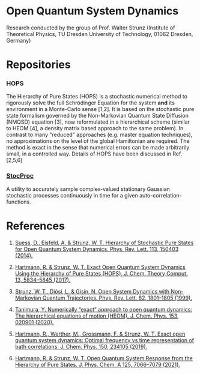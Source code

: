 # Open Quantum System Dynamics

Research conducted by the group of Prof. Walter Strunz (Institute of Theoretical Physics, 
TU Dresden University of Technology, 01062 Dresden, Germany)

# Repositories

### HOPS

The Hierarchy of Pure States (HOPS) is a stochastic numerical method to rigorously solve 
the full Schrödinger Equation for the system **and** its environment in a Monte-Carlo sense [1,2].
It is based on the stochastic pure state formalism governed by the Non-Markovian 
Quantum State Diffusion (NMQSD) equation [3], now reformulated in a hierarchical scheme
(similar to HEOM [4], a density matrix based approach to the same problem). 
In contrast to many "reduced" approaches (e.g. master equation techniques), no approximations on the 
level of the global Hamiltonian are required.
The method is exact in the sense that numerical errors can be made arbitrarily small, 
in a controlled way.
Details of HOPS have been discussed in Ref. [2,5,6] 
 
### [StocProc](https://github.com/OpQuSyD/stocproc)

A utility to accurately sample complex-valued stationary Gaussian stochastic 
processes continuously in time for a given auto-correlation-functions.     



# References

1. [Suess, D., Eisfeld, A. & Strunz, W. T. 
   Hierarchy of Stochastic Pure States for Open Quantum System Dynamics. 
   Phys. Rev. Lett. 113, 150403 (2014).](http://link.aps.org/doi/10.1103/PhysRevLett.113.150403)

2. [Hartmann, R. & Strunz, W. T. 
   Exact Open Quantum System Dynamics Using the Hierarchy of Pure States (HOPS). 
   J. Chem. Theory Comput. 13, 5834–5845 (2017).](http://pubs.acs.org/doi/10.1021/acs.jctc.7b00751)

3. [Strunz, W. T., Diósi, L. & Gisin, N. 
   Open System Dynamics with Non-Markovian Quantum Trajectories. 
   Phys. Rev. Lett. 82, 1801–1805 (1999).](https://link.aps.org/doi/10.1103/PhysRevLett.82.1801)

4. [Tanimura, Y. 
   Numerically “exact” approach to open quantum dynamics: The hierarchical equations of motion (HEOM). 
   J. Chem. Phys. 153, 020901 (2020).](https://aip.scitation.org/doi/full/10.1063/5.0011599)

5. [Hartmann, R., Werther, M., Grossmann, F. & Strunz, W. T. 
   Exact open quantum system dynamics: Optimal frequency vs time representation of bath correlations. 
   J. Chem. Phys. 150, 234105 (2019).](https://aip.scitation.org/doi/abs/10.1063/1.5097158)

6. [Hartmann, R. & Strunz, W. T. 
   Open Quantum System Response from the Hierarchy of Pure States. 
   J. Phys. Chem. A 125, 7066–7079 (2021).](https://pubs.acs.org/doi/10.1021/acs.jpca.1c03339)
